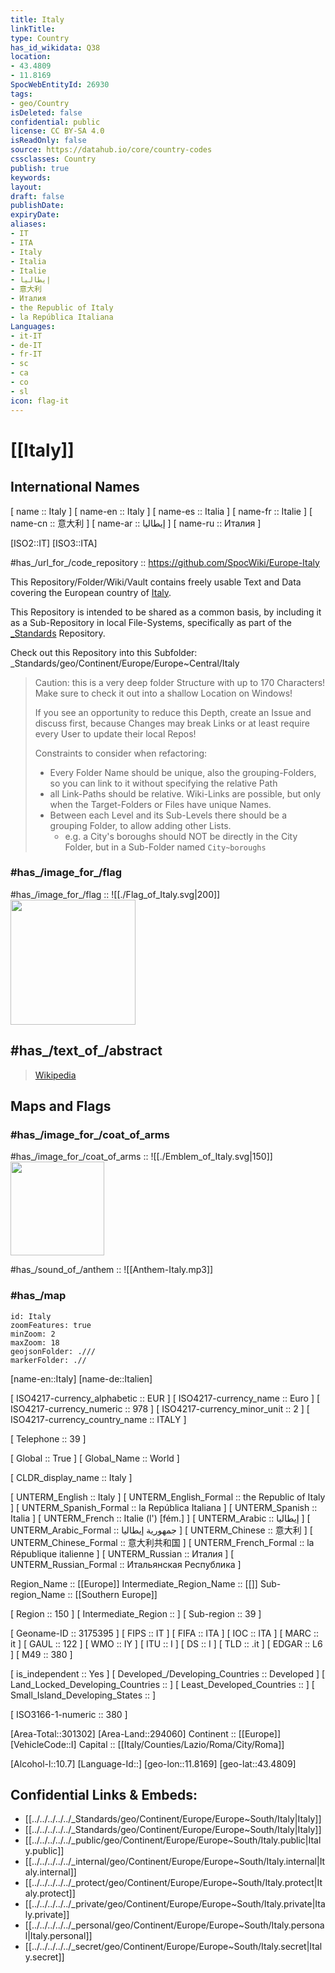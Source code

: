 ```yaml
---
title: Italy
linkTitle: 
type: Country
has_id_wikidata: Q38
location:
- 43.4809
- 11.8169
SpocWebEntityId: 26930
tags:
- geo/Country
isDeleted: false
confidential: public
license: CC BY-SA 4.0
isReadOnly: false
source: https://datahub.io/core/country-codes
cssclasses: Country
publish: true
keywords: 
layout: 
draft: false
publishDate: 
expiryDate: 
aliases:
- IT
- ITA
- Italy
- Italia
- Italie
- إيطاليا
- 意大利
- Италия
- the Republic of Italy
- la República Italiana
Languages:
- it-IT
- de-IT
- fr-IT
- sc
- ca
- co
- sl
icon: flag-it
---
```


# [[Italy]] 

## International Names


[	name	 :: Italy ] 
[	name-en	 :: Italy ] 
[	name-es	 :: Italia ] 
[	name-fr	 :: Italie ] 
[	name-cn	 :: 意大利 ] 
[	name-ar	 :: إيطاليا ] 
[	name-ru	 :: Италия ] 

[ISO2::IT] 
[ISO3::ITA] 

#has_/url_for_/code_repository :: https://github.com/SpocWiki/Europe-Italy 

This Repository/Folder/Wiki/Vault contains freely usable Text and Data 
covering the European country of [Italy](https://en.wikipedia.org/wiki/Italy). 

This Repository is intended to be shared as a common basis, 
by including it as a Sub-Repository in local File-Systems, 
specifically as part of the [\_Standards](https://github.com/SpocWiki/_Standards) Repository. 

Check out this Repository into this Subfolder: 
\_Standards/geo/Continent/Europe/Europe~Central/Italy 

> Caution: this is a very deep folder Structure with up to 170 Characters! 
> Make sure to check it out into a shallow Location on Windows! 
> 
> If you see an opportunity to reduce this Depth, create an Issue and discuss first, 
> because Changes may break Links or at least require every User 
> to update their local Repos! 
> 
> Constraints to consider when refactoring: 
> - Every Folder Name should be unique, also the grouping-Folders, so you can link to it without specifying the relative Path 
> - all Link-Paths should be relative. Wiki-Links are possible, but only when the Target-Folders or Files have unique Names. 
> - Between each Level and its Sub-Levels there should be a grouping Folder, to allow adding other Lists. 
>   - e.g. a City's boroughs should NOT be directly in the City Folder, but in a Sub-Folder named `City~boroughs` 

### #has_/image_for_/flag 

#has_/image_for_/flag :: ![[./Flag_of_Italy.svg|200]] <img src="./Flag_of_Italy.svg" width="200"/> 

## #has_/text_of_/abstract  

>
> [Wikipedia](https://en.wikipedia.org/wiki/Italy)

## Maps and Flags 

### #has_/image_for_/coat_of_arms 

#has_/image_for_/coat_of_arms :: ![[./Emblem_of_Italy.svg|150]] <img src="./Emblem_of_Italy.svg" width="150"/> 

#has_/sound_of_/anthem :: ![[Anthem-Italy.mp3]]

### #has_/map  

```leaflet
id: Italy
zoomFeatures: true 
minZoom: 2 
maxZoom: 18
geojsonFolder: .///
markerFolder: .//
```

[name-en::Italy] 
[name-de::Italien] 

[	ISO4217-currency_alphabetic	 :: EUR ] 
[	ISO4217-currency_name	 :: Euro ] 
[	ISO4217-currency_numeric	 :: 978 ] 
[	ISO4217-currency_minor_unit	 :: 2 ] 
[	ISO4217-currency_country_name	 :: ITALY ] 

[	Telephone	 :: 39 ] 

[	Global	 :: True ] 
[	Global_Name	 :: World ] 

[	CLDR_display_name	 :: Italy ] 

[	UNTERM_English	 :: Italy ] 
[	UNTERM_English_Formal	 :: the Republic of Italy ] 
[	UNTERM_Spanish_Formal	 :: la República Italiana ] 
[	UNTERM_Spanish	 :: Italia ] 
[	UNTERM_French	 :: Italie (l') [fém.] ] 
[	UNTERM_Arabic	 :: إيطاليا ] 
[	UNTERM_Arabic_Formal	 :: جمهورية إيطاليا ] 
[	UNTERM_Chinese	 :: 意大利 ] 
[	UNTERM_Chinese_Formal	 :: 意大利共和国 ] 
[	UNTERM_French_Formal	 :: la République italienne ] 
[	UNTERM_Russian	 :: Италия ] 
[	UNTERM_Russian_Formal	 :: Итальянская Республика ] 

Region_Name ::  [[Europe]] 
Intermediate_Region_Name ::  [[]] 
Sub-region_Name ::  [[Southern Europe]] 

[	Region	 :: 150 ] 
[	Intermediate_Region	 ::  ] 
[	Sub-region	 :: 39 ] 

[	Geoname-ID	 :: 3175395 ] 
[	FIPS	 :: IT ] 
[	FIFA	 :: ITA ] 
[	IOC	 :: ITA ] 
[	MARC	 :: it ] 
[	GAUL	 :: 122 ] 
[	WMO	 :: IY ] 
[	ITU	 :: I ] 
[	DS	 :: I ] 
[	TLD	 :: .it ] 
[	EDGAR	 :: L6 ] 
[	M49	 :: 380 ] 

[	is_independent	 :: Yes ] 
[	Developed_/Developing_Countries	 :: Developed ] 
[	Land_Locked_Developing_Countries	 ::  ] 
[	Least_Developed_Countries	 ::  ] 
[	Small_Island_Developing_States	 ::  ] 

[	ISO3166-1-numeric	 :: 380 ] 



[Area-Total::301302] 
[Area-Land::294060] 
Continent :: [[Europe]]  
[VehicleCode::I] 
Capital :: [[Italy/Counties/Lazio/Roma/City/Roma]]  

[Alcohol-l::10.7] 
[Language-Id::] 
[geo-lon::11.8169] 
[geo-lat::43.4809] 



## Confidential Links & Embeds: 
- [[../../../../../_Standards/geo/Continent/Europe/Europe~South/Italy|Italy]] 
- [[../../../../../_Standards/geo/Continent/Europe/Europe~South/Italy|Italy]] 
- [[../../../../../_public/geo/Continent/Europe/Europe~South/Italy.public|Italy.public]] 
- [[../../../../../_internal/geo/Continent/Europe/Europe~South/Italy.internal|Italy.internal]] 
- [[../../../../../_protect/geo/Continent/Europe/Europe~South/Italy.protect|Italy.protect]] 
- [[../../../../../_private/geo/Continent/Europe/Europe~South/Italy.private|Italy.private]] 
- [[../../../../../_personal/geo/Continent/Europe/Europe~South/Italy.personal|Italy.personal]] 
- [[../../../../../_secret/geo/Continent/Europe/Europe~South/Italy.secret|Italy.secret]] 


